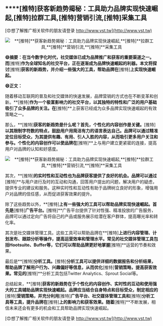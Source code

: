## ****[推特]**获客新趋势揭秘：工具助力品牌实现快速崛起,**[推特]**拉群工具,**[推特]**营销引流,**[推特]**采集工具**

[😍想了解推广相关软件的朋友请登录 http://www.vst.tw](http://www.vst.tw)

 <center><img src="https://vst.tw/MP4/tuiguang/png/1.png" alt="**[推特]**获客新趋势揭秘：工具助力品牌实现快速崛起,**[推特]**拉群工具,**[推特]**营销引流,**[推特]**采集工具"></center>

**😄摘要：在当今数字化时代，社交媒体已成为品牌推广和获客的重要渠道之一。而**[推特]**作为全球知名的社交平台，正在逐渐成为品牌快速崛起的利器。本文将探讨**[推特]**获客的新趋势，并介绍一些强大的工具，帮助品牌在**[推特]**上实现快速崛起。**

**😄正文：**

随着移动互联网的普及和社交媒体的快速发展，品牌营销的方式也在不断变革和创新。**[推特]**作为一个极富影响力的社交平台，以其独特的特性和广泛的用户基础吸引了众多品牌的关注。在**[推特]**上获客已经成为众多品牌实现快速崛起的有效策略之一。

那么，**[推特]**获客的新趋势是什么呢？首先，个性化的内容创作是关键。**[推特]**以其限制字符数的特点，鼓励用户用简洁有力的语言表达自己。品牌可以通过精准定位目标受众，为其提供有趣、有用、引人入胜的内容，从而吸引更多用户关注和参与。个性化的内容创作可以使品牌在**[推特]**上与用户建立更紧密的连接，提高用户对品牌的认知和好感度。

 <center><img src="https://vst.tw/MP4/tuiguang/png/8.png" alt="**[推特]**获客新趋势揭秘：工具助力品牌实现快速崛起,**[推特]**拉群工具,**[推特]**营销引流,**[推特]**采集工具"></center>

其次，**[推特]**的实时性和互动性也为品牌获客提供了良好的机会。品牌可以通过**[推特]**与用户进行及时的互动和沟通，回答用户提出的问题，解决用户的疑虑，提供专业的建议和服务。这种实时性和互动性有助于品牌树立良好的形象，增强用户对品牌的信任感，从而促进获客效果的提升。

除了这些趋势以外，**[推特]**上有一些强大的工具可以帮助品牌实现快速崛起。首先是**[推特]**广告平台。**[推特]**广告平台提供了针对性强、精准投放的广告服务，品牌可以通过定向广告将自己的产品或服务展示给潜在客户群体，提高曝光率和转化率。

其次是社交媒体管理工具。这些工具可以帮助品牌在**[推特]**上进行内容管理、计划发布、跟踪分析等操作，提高运营效率和管理水平。常见的社交媒体管理工具包括Hootsuite、Buffer等，它们可以帮助品牌更好地掌握**[推特]**运营的节奏和效果。

最后是**[推特]**分析工具。**[推特]**分析工具可以提供详细的数据报告和分析结果，帮助品牌了解用户行为、兴趣偏好等信息，从而优化**[推特]**营销策略，提高获客效果。常见的**[推特]**分析工具包括Twitter Analytics、Sprout Social等。

总结起来，**[推特]**获客的新趋势在于个性化的内容创作、实时性的互动和使用强大的工具辅助品牌实现快速崛起。品牌应当结合自身特点和目标受众，制定相应的**[推特]**营销策略，并充分利用**[推特]**广告平台、社交媒体管理工具和**[推特]**分析工具等工具，提升品牌在**[推特]**上的影响力和获客效果。随着**[推特]**不断发展，相信未来还会有更多的机会和工具帮助品牌实现快速崛起。

[😍想了解推广相关软件的朋友请登录 http://www.vst.tw](http://www.vst.tw)




